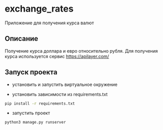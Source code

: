 # exchange_rates

Приложение для получения курса валют

## Описание

Получение курса доллара и евро относительно рубля.
Для получения курса используется сервис https://apilayer.com/

## Запуск проекта

- установить и запустить виртуальное окружение

- установить зависимости из requirements.txt
```sh
pip install -r requirements.txt
```

- запустить проект
```sh
python3 manage.py runserver
```

